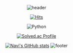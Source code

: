 
<div align="center">

![header](https://capsule-render.vercel.app/api?type=waving&color=auto&customColorList=0&height=300&section=header&text=Hi%20there&fontSize=90)

[![Hits](https://hits.seeyoufarm.com/api/count/incr/badge.svg?url=https%3A%2F%2Fgithub.com%2Finourbubble2&count_bg=%2379C83D&title_bg=%23555555&icon=&icon_color=%23E7E7E7&title=hits&edge_flat=false)](https://hits.seeyoufarm.com)

![Python](https://img.shields.io/badge/python-3670A0?style=for-the-badge&logo=python&logoColor=ffdd54)

[![Solved.ac Profile](http://mazassumnida.wtf/api/v2/generate_badge?boj=inthebar2)](https://solved.ac/inthebar2/)

[![Navi's GitHub stats](https://github-readme-stats.vercel.app/api?username=inourbubble2)](https://github.com/anuraghazra/github-readme-stats)
![footer](https://capsule-render.vercel.app/api?type=waving&color=auto&customColorList=0&height=300&section=footer)
</div>
